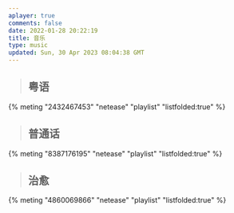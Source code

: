 ```yaml
---
aplayer: true
comments: false
date: 2022-01-28 20:22:19
title: 音乐
type: music
updated: Sun, 30 Apr 2023 08:04:38 GMT
---
```

> ## 粤语

<div id='demo1'></div>

{% meting "2432467453" "netease" "playlist" "listfolded:true" %}

> ## 普通话

<div id='demo2'></div>

{% meting "8387176195" "netease" "playlist" "listfolded:true" %}

> ## 治愈

<div id='demo3'></div>

{% meting "4860069866" "netease" "playlist" "listfolded:true" %}
